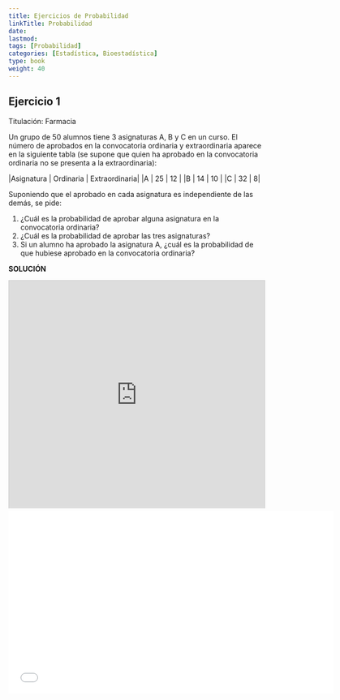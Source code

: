 ```yaml
---
title: Ejercicios de Probabilidad
linkTitle: Probabilidad
date: 
lastmod:
tags: [Probabilidad]
categories: [Estadística, Bioestadística]
type: book
weight: 40
---
```


## Ejercicio 1

Titulación: Farmacia

Un grupo de 50 alumnos tiene 3 asignaturas A, B y C en un curso. 
El número de aprobados en la convocatoria ordinaria y extraordinaria aparece en la siguiente tabla (se supone que quien
ha aprobado en la convocatoria ordinaria no se presenta a la extraordinaria):

|Asignatura | Ordinaria | Extraordinaria|
|A | 25 | 12 |
|B | 14 | 10 |
|C | 32 | 8|

Suponiendo que el aprobado en cada asignatura es independiente de las demás, se pide:

1. ¿Cuál es la probabilidad de aprobar alguna asignatura en la convocatoria ordinaria?
2. ¿Cuál es la probabilidad de aprobar las tres asignaturas?
3. Si un alumno ha aprobado la asignatura A, ¿cuál es la probabilidad de que hubiese aprobado en la convocatoria ordinaria?

**SOLUCIÓN**

<iframe src="http://www.slideshare.net/slideshow/embed_code/35219100" width="640" height="449" frameborder="0" marginwidth="0" marginheight="0" scrolling="no" style="border:1px solid #CCC; border-width:1px 1px 0; margin-bottom:5px; max-width: 100%;" allowfullscreen> </iframe> 

<iframe src="//www.youtube.com/embed/lsMNzMM3-GI" width="640" height="360" frameborder="0"> </iframe> 